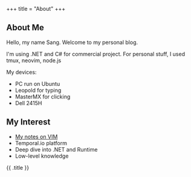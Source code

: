 +++
title = "About"
+++
## About Me

Hello, my name Sang. Welcome to my personal blog.

I'm using .NET and C# for commercial project. For personal stuff, I used tmux, neovim, node.js

My devices:
 * PC run on Ubuntu
 * Leopold for typing
 * MasterMX for clicking
 * Dell 2415H

## My Interest  
* [My notes on VIM](articles/learn-vim)
* Temporal.io platform
* Deep dive into .NET and Runtime
* Low-level knowledge  

{{ .title }}